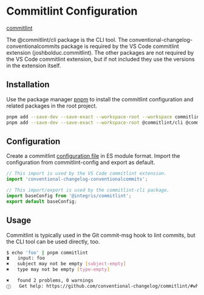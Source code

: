 # Commitlint Configuration

[commitlint](https://github.com/conventional-changelog/commitlint/)

The @commitlint/cli package is the CLI tool. The conventional-changelog-conventionalcommits package is required by the VS Code commitlint extension (joshbolduc.commitlint). The other packages are not required by the VS Code commitlint extension, but if not included they use the versions in the extension itself.

## Installation

Use the package manager [pnpm](https://pnpm.io/) to install the commitlint configuration and related packages in the root project.

```bash
pnpm add --save-dev --save-exact --workspace-root --workspace commitlint-config
pnpm add --save-dev --save-exact --workspace-root @commitlint/cli @commitlint/lint @commitlint/load @commitlint/parse conventional-changelog-conventionalcommits
```

## Configuration

Create a commitlint [configuration file](https://github.com/conventional-changelog/commitlint?tab=readme-ov-file#config) in ES module format. Import the configuration from commitlint-config and export as default.

```javascript
// This import is used by the VS Code commitlint extension.
import 'conventional-changelog-conventionalcommits';

// This import/export is used by the commitlint-cli package.
import baseConfig from '@integris/commitlint';
export default baseConfig;
```

## Usage

Commitlint is typically used in the Git commit-msg hook to lint commits, but the CLI tool can be used directly, too.

```bash
$ echo 'foo' | pnpm commitlint
⧗   input: foo
✖   subject may not be empty [subject-empty]
✖   type may not be empty [type-empty]

✖   found 2 problems, 0 warnings
ⓘ   Get help: https://github.com/conventional-changelog/commitlint/#what-is-commitlint
```
